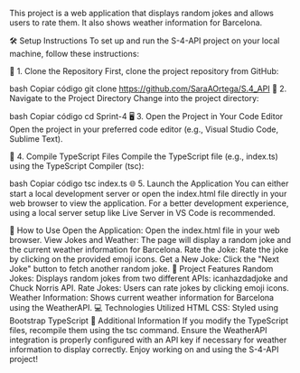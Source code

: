 This project is a web application that displays random jokes and allows users to rate them. It also shows weather information for Barcelona.

🛠️ Setup Instructions
To set up and run the S-4-API project on your local machine, follow these instructions:

🚀 1. Clone the Repository
First, clone the project repository from GitHub:

bash
Copiar código
git clone https://github.com/SaraAOrtega/S.4_API
📂 2. Navigate to the Project Directory
Change into the project directory:

bash
Copiar código
cd Sprint-4
🖥️ 3. Open the Project in Your Code Editor
Open the project in your preferred code editor (e.g., Visual Studio Code, Sublime Text).

🔨 4. Compile TypeScript Files
Compile the TypeScript file (e.g., index.ts) using the TypeScript Compiler (tsc):

bash
Copiar código
tsc index.ts
🌐 5. Launch the Application
You can either start a local development server or open the index.html file directly in your web browser to view the application. For a better development experience, using a local server setup like Live Server in VS Code is recommended.

🚀 How to Use
Open the Application: Open the index.html file in your web browser.
View Jokes and Weather: The page will display a random joke and the current weather information for Barcelona.
Rate the Joke: Rate the joke by clicking on the provided emoji icons.
Get a New Joke: Click the "Next Joke" button to fetch another random joke.
🔧 Project Features
Random Jokes: Displays random jokes from two different APIs: icanhazdadjoke and Chuck Norris API.
Rate Jokes: Users can rate jokes by clicking emoji icons.
Weather Information: Shows current weather information for Barcelona using the WeatherAPI.
💻 Technologies Utilized
HTML
CSS: Styled using Bootstrap
TypeScript
📄 Additional Information
If you modify the TypeScript files, recompile them using the tsc command.
Ensure the WeatherAPI integration is properly configured with an API key if necessary for weather information to display correctly.
Enjoy working on and using the S-4-API project!